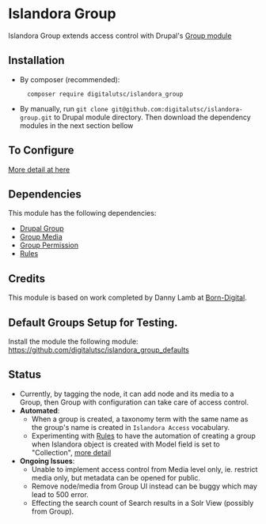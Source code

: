 # Islandora Group

Islandora Group extends access control with Drupal's [Group module](https://www.drupal.org/project/group)

## Installation

- By composer (recommended):
  ````
    composer require digitalutsc/islandora_group
  ````

- By manually, run `git clone git@github.com:digitalutsc/islandora-group.git` to Drupal module directory. Then download the dependency modules in the next section bellow

## To Configure

[More detail at here](https://docs.google.com/document/d/1fy2KyjlURBpseLbwqspD3Yv5iFPpv1HQF_qKClV7zso/edit?usp=sharing)

## Dependencies
This module has the following dependencies:
- [Drupal Group](https://www.drupal.org/project/group)
- [Group Media](https://www.drupal.org/project/groupmedia)
- [Group Permission](https://www.drupal.org/project/group_permissions)
- [Rules](https://www.drupal.org/project/rules)

## Credits
This module is based on work completed by Danny Lamb at [Born-Digital](https://www.born-digital.com/).

## Default Groups Setup for Testing.

Install the module the following module: https://github.com/digitalutsc/islandora_group_defaults 

## Status

- Currently, by tagging the node, it can add node and its media to a Group, then Group with configuration can take care of access control. 
- **Automated**: 
  - When a group is created, a taxonomy term with the same name as the group's name is created in `Islandora Access` vocabulary. 
  - Experimenting with [Rules](https://www.drupal.org/project/rules) to have the automation of creating a group when Islandora object is created with Model field is set to "Collection", [more detail](https://docs.google.com/document/d/1Amof3KKEqe8EIjUiPQVVRQ8mqnhQQs1wTi_GnDhjYH8/edit?usp=sharing)
- **Ongoing Issues**: 
  - Unable to implement access control from Media level only, ie. restrict media only, but metadata can be opened for public. 
  - Remove node/media from Group UI instead can be buggy which may lead to 500 error.  
  - Effecting the search count of Search results in a Solr View (possibly from Group). 
